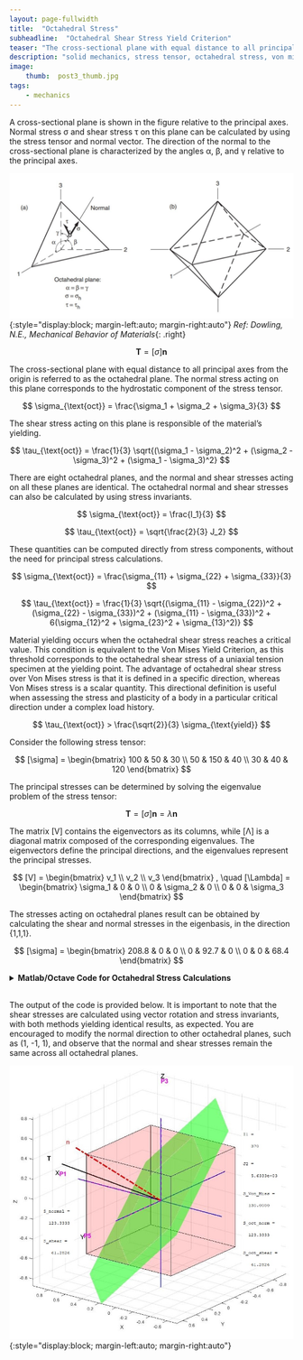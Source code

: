 ```yaml
---
layout: page-fullwidth
title:  "Octahedral Stress"
subheadline:  "Octahedral Shear Stress Yield Criterion"
teaser: "The cross-sectional plane with equal distance to all principal axes from the origin is referred to as the octahedral plane. There are eight octahedral planes, and the normal and shear stresses acting on all these planes are identical. The shear stress acting on this plane is responsible of the material’s yielding."
description: "solid mechanics, stress tensor, octahedral stress, von misses stress"
image:
    thumb:  post3_thumb.jpg
tags:
    - mechanics
---
```

<!-- MathJax -->
<script type="text/javascript"
	src="https://cdnjs.cloudflare.com/ajax/libs/mathjax/2.7.3/MathJax.js?config=TeX-AMS-MML_HTMLorMML">
</script>

A cross-sectional plane is shown in the figure relative to the principal axes. Normal stress σ and shear stress τ on this plane can be calculated by using the stress tensor and normal vector. The direction of the normal to the cross-sectional plane is characterized by the angles α, β, and γ relative to the principal axes.

![blog_post_images](/post_imgs/post3_img1.jpg){:style="display:block; margin-left:auto; margin-right:auto"}
*Ref: Dowling, N.E., Mechanical Behavior of Materials*{: .right}<br> 

$$
\mathbf{T} = [\sigma] \mathbf{n}
$$

The cross-sectional plane with equal distance to all principal axes from the origin is referred to as the octahedral plane.  The normal stress acting on this plane corresponds to the hydrostatic component of the stress tensor.

$$
\sigma_{\text{oct}} = \frac{\sigma_1 + \sigma_2 + \sigma_3}{3}
$$

The shear stress acting on this plane is responsible of the material’s yielding.

$$
\tau_{\text{oct}} = \frac{1}{3} \sqrt{(\sigma_1 - \sigma_2)^2 + (\sigma_2 - \sigma_3)^2 + (\sigma_1 - \sigma_3)^2}
$$

There are eight octahedral planes, and the normal and shear stresses acting on all these planes are identical. The octahedral normal and shear stresses can also be calculated by using stress invariants.

$$
\sigma_{\text{oct}} = \frac{I_1}{3}
$$

$$
\tau_{\text{oct}} = \sqrt{\frac{2}{3} J_2}
$$

These quantities can be computed directly from stress components, without the need for principal stress calculations.

$$
\sigma_{\text{oct}} = \frac{\sigma_{11} + \sigma_{22} + \sigma_{33}}{3}
$$

$$
\tau_{\text{oct}} = \frac{1}{3} \sqrt{(\sigma_{11} - \sigma_{22})^2 + (\sigma_{22} - \sigma_{33})^2 + (\sigma_{11} - \sigma_{33})^2 + 6(\sigma_{12}^2 + \sigma_{23}^2 + \sigma_{13}^2)}
$$

Material yielding occurs when the octahedral shear stress reaches a critical value. This condition is equivalent to the Von Mises Yield Criterion, as this threshold corresponds to the octahedral shear stress of a uniaxial tension specimen at the yielding point. The advantage of octahedral shear stress over Von Mises stress is that it is defined in a specific direction, whereas Von Mises stress is a scalar quantity. This directional definition is useful when assessing the stress and plasticity of a body in a particular critical direction under a complex load history.

$$
\tau_{\text{oct}} > \frac{\sqrt{2}}{3} \sigma_{\text{yield}}
$$

Consider the following stress tensor:

$$
[\sigma] = \begin{bmatrix}
100 & 50 & 30 \\ 
50 & 150 & 40 \\ 
30 & 40 & 120
\end{bmatrix}
$$

The principal stresses can be determined by solving the eigenvalue problem of the stress tensor:

$$
\mathbf{T} = [\sigma] \mathbf{n} = \lambda \mathbf{n}
$$

The matrix \[V\] contains the eigenvectors as its columns, while \[Λ\] is a diagonal matrix composed of the corresponding eigenvalues. The eigenvectors define the principal directions, and the eigenvalues represent the principal stresses.

$$
[V] = \begin{bmatrix} 
v_1 \\ 
v_2 \\ 
v_3 
\end{bmatrix} , \quad [\Lambda] = \begin{bmatrix} 
\sigma_1 & 0 & 0 \\ 
0 & \sigma_2 & 0 \\ 
0 & 0 & \sigma_3 
\end{bmatrix}
$$

The stresses acting on octahedral planes result can be obtained by calculating the shear and normal stresses in the eigenbasis, in the direction {1,1,1}.

$$
[\sigma] = \begin{bmatrix} 
208.8 & 0 & 0 \\ 
0 & 92.7 & 0 \\ 
0 & 0 & 68.4 
\end{bmatrix}
$$

<details>
	<summary><b>Matlab/Octave Code for Octahedral Stress Calculations</b></summary>
	```

	%INPUTS....................................................................
	% This code visualizes the traction vector and principal directions of a 
	% stress tensor. It calculates the normal and shear stresses on a plane.
	%..........................................................................
	%INPUTS....................................................................
	S=[208.8557 0 0; 0 92.7286  0; 0 0 68.4157];    %tensor in principal basis
	n=[1 1 1]';
	%..........................................................................
	%..........................................................................
	%#ok<*NOPTS>

	%calculate traction vector-------------------------------------------------
	n=n/norm(n); %convert the normal vector to unit vector
	T=S*n;
	f1=figure;
	figure(f1)
	plot3([0 T(1,1)/norm(T)],[0 T(2,1)/norm(T)],[0 T(3,1)/norm(T)],...
		"k","LineWidth",2)
	hold on
	text(1.15*T(1,1)/norm(T),1.15*T(2,1)/norm(T),1.15*T(3,1)/norm(T),...
		'T','FontSize',14,'color', 'k','FontWeight', 'bold')
	%--------------------------------------------------------------------------

	%calculate normal ans shear stress on the plane----------------------------
	S_normal=T'*n
	S_shear=sqrt(norm(T)^2-S_normal^2)
	%--------------------------------------------------------------------------

	%calculate and plot principal directions-----------------------------------
	[V,L]=eig(S);%calculate principal stresses and directions
	B=diag(L);
	[C,I] = sort(B,'descend');%sort eigenvalues
	Prin_Stress=diag(C)
	Prin_Direct=V(:,I)
	V=Prin_Direct;
	plot3([0 V(1,1)],[0 V(2,1)],[0 V(3,1)],"--m","LineWidth",2)
	plot3([0 V(1,2)],[0 V(2,2)],[0 V(3,2)],"--m","LineWidth",2)
	plot3([0 V(1,3)],[0 V(2,3)],[0 V(3,3)],"--m","LineWidth",2)
	text(1.2*V(1,1),1.2*V(2,1),1.2*V(3,1),...
		'P1','FontSize',14,'color', 'm','FontWeight', 'bold')
	text(1.2*V(1,2),1.2*V(2,2),1.2*V(3,2),...
		'P5','FontSize',14,'color', 'm','FontWeight', 'bold')
	text(1.2*V(1,3),1.2*V(2,3),1.2*V(3,3),...
		'P3','FontSize',14,'color', 'm','FontWeight', 'bold')
	%--------------------------------------------------------------------------

	%plot mohrs circle---------------------------------------------------------
	p12 = nsidedpoly(1000,'Center',[0.5*(Prin_Stress(1,1)+Prin_Stress(2,2))...
		0], 'Radius', 0.5*abs(Prin_Stress(1,1)-Prin_Stress(2,2)));
	p13 = nsidedpoly(1000,'Center',[0.5*(Prin_Stress(1,1)+Prin_Stress(3,3))...
		0], 'Radius', 0.5*abs(Prin_Stress(1,1)-Prin_Stress(3,3)));
	p23 = nsidedpoly(1000,'Center',[0.5*(Prin_Stress(2,2)+Prin_Stress(3,3))...
		0], 'Radius', 0.5*abs(Prin_Stress(2,2)-Prin_Stress(3,3)));
	f2=figure;
	figure(f2)
	plot(p12, 'FaceColor', 'r')
	hold on
	plot(p13, 'FaceColor', 'g')
	plot(p23, 'FaceColor', 'b')
	grid on
	text(Prin_Stress(1,1),0,['P1:' newline num2str(round(Prin_Stress(1,1),1))],...
	'FontSize',14,'color','m','FontWeight','bold')
	text(Prin_Stress(2,2),0,['P2:' newline num2str(round(Prin_Stress(2,2),1))],...
	'FontSize',14,'color','m','FontWeight','bold')
	text(Prin_Stress(3,3),0,['P3:' newline num2str(round(Prin_Stress(3,3),1))],...
	'FontSize',14,'color','m','FontWeight','bold')
	text(0.5*(Prin_Stress(2,2)+Prin_Stress(3,3)),0.5*abs(Prin_Stress(1,1)-...
		Prin_Stress(3,3)),['Max Shear:' num2str(round(0.5*abs(Prin_Stress(1,1)-...
		Prin_Stress(3,3)),1))],'FontSize',14,'color','m','FontWeight','bold')
	axis equal
	plot([Prin_Stress(3,3) 1.1*Prin_Stress(1,1)],[0 0],'k')
	text(1.12*Prin_Stress(1,1),0,'S_n','FontSize',14)
	plot([Prin_Stress(3,3) Prin_Stress(3,3)],[-0.55*abs(Prin_Stress(1,1)-...
		Prin_Stress(3,3)) 0.55*abs(Prin_Stress(1,1)-Prin_Stress(3,3))],'k')
	text(Prin_Stress(3,3),0.57*abs(Prin_Stress(1,1)-Prin_Stress(3,3)),...
		'S_s','FontSize',14)
	%--------------------------------------------------------------------------

	%calculate I1--------------------------------------------------------------
	I1=sum(diag(L))
	%--------------------------------------------------------------------------

	%Calculate J2--------------------------------------------------------------
	J2=1/6*((L(1,1)-L(2,2))^2+(L(2,2)-L(3,3))^2+(L(1,1)-L(3,3))^2)
	%--------------------------------------------------------------------------

	%Calculate Von Misses Stress-----------------------------------------------
	S_Von_Miss=sqrt(3*J2)
	%--------------------------------------------------------------------------

	%Calculate Octahedral Stress-----------------------------------------------
	S_oct_norm=I1/3
	S_oct_shear=sqrt(2/3*J2)
	%--------------------------------------------------------------------------

	%draw a unit cube centered at coordinate origin----------------------------
	%this part of the code is only for visualization---------------------------
	cube_corners= [...
			 -0.5   -0.5    -0.5;
			 0.5   -0.5     -0.5;
			 0.5    0.5     -0.5;
			 -0.5   0.5     -0.5;
			 -0.5   -0.5     0.5;
			 0.5   -0.5      0.5;
			 0.5    0.5      0.5;
			 -0.5   0.5      0.5];
	xc = cube_corners(:,1); 
	yc = cube_corners(:,2);
	zc = cube_corners(:,3);
	idx = [1 2 3 4 1; 5 6 7 8 5; 1 2 6 5 1; 4 3 7 8 4; 2 3 7 6 2;1 4 8 5 1]';
	figure(f1)
	patch(xc(idx),yc(idx),zc(idx),'r', 'facealpha', 0.1)
	xlabel('X')
	ylabel('Y')
	zlabel('Z')
	view(3)
	grid on
	axis equal
	hold on
	plot3([-1.15 1.15],[0 0],[0 0],"b","LineWidth",1.5)
	plot3([0 0],[-1.15 1.15],[0 0],"b","LineWidth",1.5)
	plot3([0 0],[0 0],[-1.15 1.15],"b","LineWidth",1.5)
	txt = '\leftarrow sin(\pi) = 0';
	text(1.25,0,0,'X','FontSize',14)
	text(0,1.25,0,'Y','FontSize',14)
	text(0,0,1.25,'Z','FontSize',14)
	xlim([-2 2])
	ylim([-2 2])
	zlim([-2 2])
	%--------------------------------------------------------------------------

	%draw the unit normal of the cross section---------------------------------
	plot3([0 n(1,1)],[0 n(2,1)],[0 n(3,1)],"-.r","LineWidth",3)
	text(1.1*n(1,1),1.1*n(2,1),1.1*n(3,1),'n','FontSize',14,'color', 'r')
	%--------------------------------------------------------------------------

	%draw a plane normal to n and passing through origin (0,0,0)---------------
	%a plane is a*x+b*y+c*z+d=0  >>>>[a,b,c] is the normal
	if n(3,1)==0
		if n(1,1)==0
		   [xx,zz]=ndgrid(-0.75:0.5:0.75,-0.75:0.5:0.75);%create a grid
			yy=0*xx;
		elseif n(2,1)==0
		   [yy,zz]=ndgrid(-0.75:0.5:0.75,-0.75:0.5:0.75);%create a grid
			xx=0*yy;
		else
		   [yy,zz]=ndgrid(-0.75:0.5:0.75,-0.75:0.5:0.75);%create a grid
			xx=(-n(2,1)/n(1,1))*yy;   
		end
	else
		[xx,yy]=ndgrid(-0.75:0.5:0.75,-0.75:0.5:0.75);%create a grid
		zz=(-1/n(3,1))*(n(1,1)*xx+n(2,1)*yy);
	end
	surf(xx,yy,zz,'FaceAlpha',0.5,'EdgeColor', 'none', 'FaceColor', 'g')
	%--------------------------------------------------------------------------
	```
</details>
<br>

The output of the code is provided below. It is important to note that the shear stresses are calculated using vector rotation and stress invariants, with both methods yielding identical results, as expected. You are encouraged to modify the normal direction to other octahedral planes, such as (1, -1, 1), and observe that the normal and shear stresses remain the same across all octahedral planes.

![blog_post_images](/post_imgs/post3_img2.jpg){:style="display:block; margin-left:auto; margin-right:auto"}